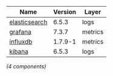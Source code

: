 | Name | Version | Layer |
| --- | --- | --- |
| [elasticsearch](https://www.elastic.co/products/elasticsearch) | 6.5.3 | logs |	| [grafana](https://grafana.com) | 7.3.7 | metrics |
| [grafana](https://grafana.com) | 7.3.7 | metrics |
| [influxdb](https://www.influxdata.com) | 1.7.9-1 | metrics |
| [kibana](https://www.elastic.co/products/kibana) | 6.5.3 | logs |	

*(4 components)*
